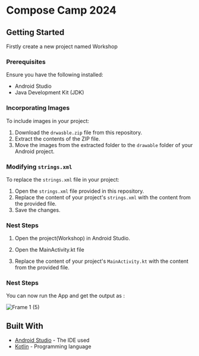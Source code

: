 # Compose Camp 2024

## Getting Started

Firstly create a new project named Workshop

### Prerequisites

Ensure you have the following installed:

- Android Studio
- Java Development Kit (JDK)

### Incorporating Images

To include images in your project:

1. Download the `drwasble.zip` file from this repository.
2. Extract the contents of the ZIP file.
3. Move the images from the extracted folder to the `drawable` folder of your Android project.

### Modifying `strings.xml`

To replace the `strings.xml` file in your project:

1. Open the `strings.xml` file provided in this repository.
2. Replace the content of your project's `strings.xml` with the content from the provided file.
3. Save the changes.

### Nest Steps

1. Open the project(Workshop) in Android Studio.

2. Open the MainActivity.kt file

3. Replace the content of your project's `MainActivity.kt` with the content from the provided file.

### Nest Steps

You can now run the App and get the output as :

![Frame 1 (5)](https://github.com/GDSC-RTU/compose_camp2024/assets/76468958/3b3145de-c935-45f2-8e0c-b8ce179a8a90)


## Built With

- [Android Studio](https://developer.android.com/studio) - The IDE used
- [Kotlin](https://kotlinlang.org/) - Programming language
